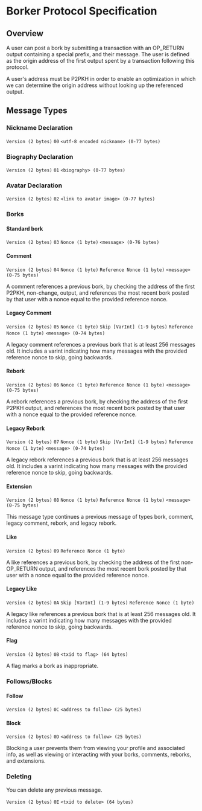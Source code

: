 # Borker Protocol Specification

## Overview
A user can post a bork by submitting a transaction with an OP_RETURN output containing a special prefix, and their message.
The user is defined as the origin address of the first output spent by a transaction following this protocol.

A user's address must be P2PKH in order to enable an optimization in which we can determine the origin address without
looking up the referenced output.


## Message Types

### Nickname Declaration
`Version (2 bytes)` `00` `<utf-8 encoded nickname> (0-77 bytes)`

### Biography Declaration
`Version (2 bytes)` `01` `<biography> (0-77 bytes)`

### Avatar Declaration
`Version (2 bytes)` `02` `<link to avatar image> (0-77 bytes)`

### Borks

#### Standard bork
`Version (2 bytes)` `03` `Nonce (1 byte)` `<message> (0-76 bytes)`

#### Comment
`Version (2 bytes)` `04` `Nonce (1 byte)` `Reference Nonce (1 byte)` `<message> (0-75 bytes)`

A comment references a previous bork, by checking the address of the first P2PKH, non-change, output,
and references the most recent bork posted by that user with a nonce equal to the provided reference nonce.

#### Legacy Comment
`Version (2 bytes)` `05` `Nonce (1 byte)` `Skip [VarInt] (1-9 bytes)` `Reference Nonce (1 byte)` `<message> (0-74 bytes)`

A legacy comment references a previous bork that is at least 256 messages old. It includes a varint indicating how many messages with the provided reference nonce to skip, going backwards.

#### Rebork
`Version (2 bytes)` `06` `Nonce (1 byte)` `Reference Nonce (1 byte)` `<message> (0-75 bytes)`

A rebork references a previous bork, by checking the address of the first P2PKH output,
and references the most recent bork posted by that user with a nonce equal to the provided reference nonce.

#### Legacy Rebork
`Version (2 bytes)` `07` `Nonce (1 byte)` `Skip [VarInt] (1-9 bytes)` `Reference Nonce (1 byte)` `<message> (0-74 bytes)`

A legacy rebork references a previous bork that is at least 256 messages old. It includes a varint indicating how many messages with the provided reference nonce to skip, going backwards.

#### Extension
`Version (2 bytes)` `08` `Nonce (1 byte)` `Reference Nonce (1 byte)` `<message> (0-75 bytes)`

This message type continues a previous message of types bork, comment, legacy comment, rebork, and legacy rebork.

#### Like
`Version (2 bytes)` `09` `Reference Nonce (1 byte)`

A like references a previous bork, by checking the address of the first non-OP_RETURN output,
and references the most recent bork posted by that user with a nonce equal to the provided reference nonce.

#### Legacy Like
`Version (2 bytes)` `0A` `Skip [VarInt] (1-9 bytes)` `Reference Nonce (1 byte)`

A legacy like references a previous bork that is at least 256 messages old. It includes a varint indicating how many messages with the provided reference nonce to skip, going backwards.

#### Flag
`Version (2 bytes)` `0B` `<txid to flag> (64 bytes)`

A flag marks a bork as inappropriate.

### Follows/Blocks

#### Follow
`Version (2 bytes)` `0C` `<address to follow> (25 bytes)`

#### Block
`Version (2 bytes)` `0D` `<address to follow> (25 bytes)`

Blocking a user prevents them from viewing your profile and associated info, as well as viewing or interacting with your borks, comments, reborks, and extensions.

### Deleting

You can delete any previous message.

`Version (2 bytes)` `0E` `<txid to delete> (64 bytes)`
